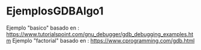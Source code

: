 # EjemplosGDBAlgo1
Ejemplo "basico" basado en : https://www.tutorialspoint.com/gnu_debugger/gdb_debugging_examples.htm
Ejemplo "factorial" basado en : https://www.cprogramming.com/gdb.html
